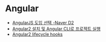 # Angular

- [AngularJS 도입 선택 -Naver D2](http://d2.naver.com/helloworld/1172239)
- [Angular2 설치 및 Angular CLI로 프로젝트 실행](https://www.a-mean-blog.com/ko/blog/Angular-2/_/Angular-2-%EC%84%A4%EC%B9%98-%EB%B0%8F-Angular-CLI%EB%A1%9C-%ED%94%84%EB%A1%9C%EC%A0%9D%ED%8A%B8-%EC%8B%A4%ED%96%89-%EB%B0%A9%EB%B2%95)
- [Angular2 lifecycle hooks](https://mayajuni.github.io/2016/10/21/angular2-lifecycle-hooks/)
